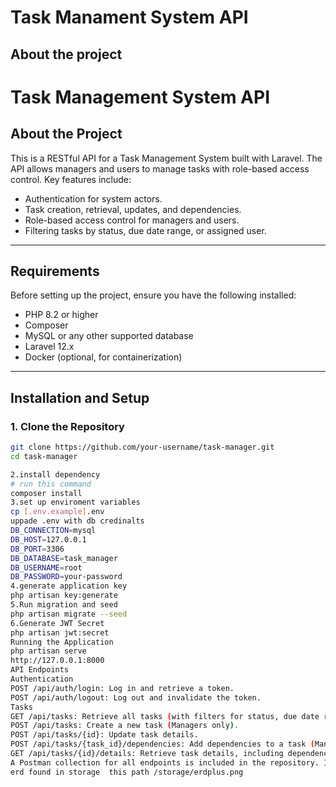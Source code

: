 # Task Manament System API

## About the project
# Task Management System API

## About the Project
This is a RESTful API for a Task Management System built with Laravel. The API allows managers and users to manage tasks with role-based access control. Key features include:
- Authentication for system actors.
- Task creation, retrieval, updates, and dependencies.
- Role-based access control for managers and users.
- Filtering tasks by status, due date range, or assigned user.

---

## Requirements
Before setting up the project, ensure you have the following installed:
- PHP 8.2 or higher
- Composer
- MySQL or any other supported database
- Laravel 12.x
- Docker (optional, for containerization)

---

## Installation and Setup

### 1. Clone the Repository
```bash
git clone https://github.com/your-username/task-manager.git
cd task-manager

2.install dependency
# run this command
composer install
3.set up enviroment variables 
cp [.env.example].env
uppade .env with db credinalts
DB_CONNECTION=mysql
DB_HOST=127.0.0.1
DB_PORT=3306
DB_DATABASE=task_manager
DB_USERNAME=root
DB_PASSWORD=your-password
4.generate application key
php artisan key:generate
5.Run migration and seed 
php artisan migrate --seed
6.Generate JWT Secret
php artisan jwt:secret
Running the Application
php artisan serve
http://127.0.0.1:8000
API Endpoints
Authentication
POST /api/auth/login: Log in and retrieve a token.
POST /api/auth/logout: Log out and invalidate the token.
Tasks
GET /api/tasks: Retrieve all tasks (with filters for status, due date range, and assigned user).
POST /api/tasks: Create a new task (Managers only).
POST /api/tasks/{id}: Update task details.
POST /api/tasks/{task_id}/dependencies: Add dependencies to a task (Managers only).
GET /api/tasks/{id}/details: Retrieve task details, including dependencies.
A Postman collection for all endpoints is included in the repository. Import the postman_collection.json file into Postman to test the API.
erd found in storage  this path /storage/erdplus.png

